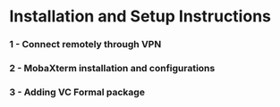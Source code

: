 # Installation and Setup Instructions
### 1 - Connect remotely through VPN
### 2 - MobaXterm installation and configurations
### 3 - Adding VC Formal package
